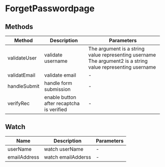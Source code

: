 # ForgetPasswordpage

## Methods

<!-- @vuese:ForgetPasswordpage:methods:start -->
|Method|Description|Parameters|
|---|---|---|
|validateUser|validate username|The argument is a string value representing username The argument2 is a string value representing username|
|validatEmail|validate email|-|
|handleSubmit|handle form submission|-|
|verifyRec|enable button after recaptcha is verified|-|

<!-- @vuese:ForgetPasswordpage:methods:end -->


## Watch

<!-- @vuese:ForgetPasswordpage:watch:start -->
|Name|Description|Parameters|
|---|---|---|
|userName|watch userName|-|
|emailAddress|watch emailAdderss|-|

<!-- @vuese:ForgetPasswordpage:watch:end -->



